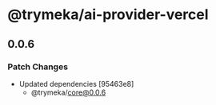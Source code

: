 # @trymeka/ai-provider-vercel

## 0.0.6

### Patch Changes

- Updated dependencies [95463e8]
  - @trymeka/core@0.0.6
